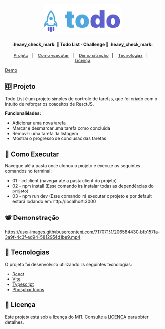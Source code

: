 <h1 align="center">
    <img alt="Todo Logo" title="#ToDoList" src=".github/logo.svg" width="250px" />
</h1>

<h4 align="center"> 
	:heavy_check_mark: 🚀 Todo List - Challenge 🚀 :heavy_check_mark:
</h4>

<p align="center">
  <a href="#-projeto">Projeto</a>&nbsp;&nbsp;&nbsp;|&nbsp;&nbsp;&nbsp;
  <a href="#-como-executar">Como executar</a>&nbsp;&nbsp;&nbsp;|&nbsp;&nbsp;&nbsp;
  <a href="#%EF%B8%8F-demonstração">Demonstração</a>&nbsp;&nbsp;&nbsp;|&nbsp;&nbsp;&nbsp;
  <a href="#-tecnologias">Tecnologias</a>&nbsp;&nbsp;&nbsp;|&nbsp;&nbsp;&nbsp;
  <a href="#memo-licença">Licença</a>
</p>

<a target="_blank" href="https://to-do-list-gamma-murex.vercel.app">Demo</a>

## 🈸 Projeto

Todo List é um projeto simples de controle de tarefas, que foi criado com o intuito de reforçar os conceitos de ReactJS.

<b>Funcionalidades:</b>
- Adicionar uma nova tarefa
- Marcar e desmarcar uma tarefa como concluída
- Remover uma tarefa da listagem
- Mostrar o progresso de conclusão das tarefas

## 🔧 Como Executar
Navegue até a pasta onde clonou o projeto e execute os seguintes comandos no terminal:
- 01 - cd client (navegar até a pasta client do projeto)
- 02 - npm install (Esse comando irá instalar todas as dependências do projeto)
- 03 - npm run dev (Esse comando irá executar o projeto e por default estará rodando em: http://localhost:3000

## 📽️ Demonstração


https://user-images.githubusercontent.com/71707151/206584430-bfb157fa-3a9f-4c3f-ad94-5812954d1be9.mp4




## 🚀 Tecnologias

O projeto foi desenvolvido utilizando as seguintes tecnologias:

- [React](https://reactjs.org)
- [Vite](https://vitejs.dev)
- [Typescript](https://www.typescriptlang.org)
- [Phosphor Icons](https://phosphoricons.com)

## :memo: Licença
Este projeto está sob a licença do MIT. Consulte a [LICENÇA](LICENSE) para obter detalhes.
